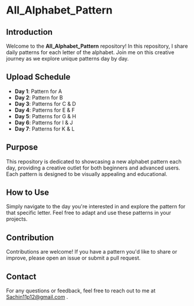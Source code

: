 # All_Alphabet_Pattern

## Introduction
Welcome to the **All_Alphabet_Pattern** repository! In this repository, I share daily patterns for each letter of the alphabet. Join me on this creative journey as we explore unique patterns day by day.

## Upload Schedule
- **Day 1**: Pattern for A
- **Day 2**: Pattern for B
- **Day 3**: Patterns for C & D
- **Day 4**: Patterns for E & F
- **Day 5**: Patterns for G & H
- **Day 6**: Patterns for I & J
- **Day 7**: Patterns for K & L

## Purpose
This repository is dedicated to showcasing a new alphabet pattern each day, providing a creative outlet for both beginners and advanced users. Each pattern is designed to be visually appealing and educational.

## How to Use
Simply navigate to the day you're interested in and explore the pattern for that specific letter. Feel free to adapt and use these patterns in your projects.

## Contribution
Contributions are welcome! If you have a pattern you'd like to share or improve, please open an issue or submit a pull request.

## Contact
For any questions or feedback, feel free to reach out to me at Sachin11p12@gmail.com .
